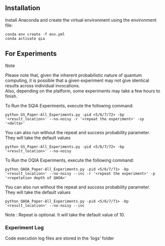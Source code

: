 
## Installation

Install Anaconda and create the virtual environment using the environment file: 
```
conda env create -f env.yml 
conda activate qia
```

## For Experiments
> [!NOTE] 
> Please note that, given the inherent probabilistic nature of quantum computing, it is possible that a given experiment may not give
identical results across individual invocations.<br>
> Also, depending on the platform, some experiments may take a few hours to finish.

To Run the SQIA Experiments, execute the following command:
```
python GS_Paper-All_Experiments.py -pid <5/6/7/72> -bp '<result_location>' --no-noisy -r '<repeat the experiment>' -sp '<delta>'
```
You can also run without the repeat and success probability parameter. They will take the default values
```
python GS_Paper-All_Experiments.py -pid <5/6/7/72> -bp '<result_location>' --no-noisy
```
To Run the OQIA Experiments, execute the following command:
```
python QAOA_Paper-All_Experiments.py -pid <5/6/7/71> -bp '<result_location>' --no-noisy --inc -r '<repeat the experiment>' -p '<repetation depth of QAOA>'
```
You can also run without the repeat and success probability parameter. They will take the default values
```
python QAOA_Paper-All_Experiments.py -pid <5/6/7/71> -bp '<result_location>' --no-noisy --inc
```
Note : Repeat is optional. It will take the default value of 10.

### Experiment Log 
Code execution log files are stored in the 'logs' folder 
